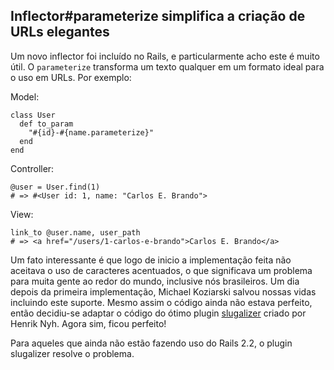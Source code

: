 ## Inflector#parameterize simplifica a criação de URLs elegantes

Um novo inflector foi incluído no Rails, e particularmente acho este é muito útil. O `parameterize` transforma um texto qualquer em um formato ideal para o uso em URLs. Por exemplo:

Model:

	class User
	  def to_param
	    "#{id}-#{name.parameterize}"
	  end
	end

Controller:

	@user = User.find(1)
	# => #<User id: 1, name: "Carlos E. Brando">

View:

	link_to @user.name, user_path
	# => <a href="/users/1-carlos-e-brando">Carlos E. Brando</a>

Um fato interessante é que logo de inicio a implementação feita não aceitava o uso de caracteres acentuados, o que significava um problema para muita gente ao redor do mundo, inclusive nós brasileiros. Um dia depois da primeira implementação, Michael Koziarski salvou nossas vidas incluindo este suporte. Mesmo assim o código ainda não estava perfeito, então decidiu-se adaptar o código do ótimo plugin [slugalizer](http://github.com/henrik/slugalizer/tree/master) criado por Henrik Nyh. Agora sim, ficou perfeito!

Para aqueles que ainda não estão fazendo uso do Rails 2.2, o plugin slugalizer resolve o problema.

